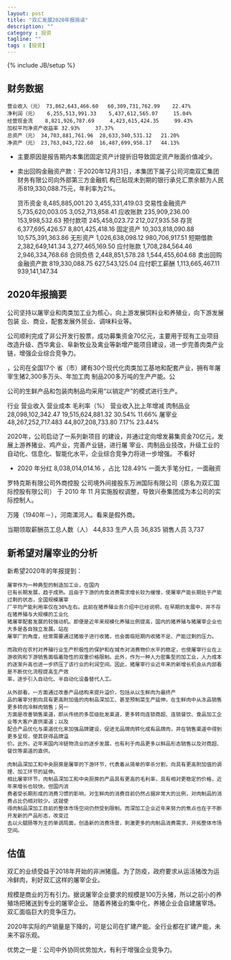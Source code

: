 ```yaml
---
layout: post
title: "双汇发展2020年报简读"
description: ""
category : 投资
tagline: ""
tags : [投资]
---
```

{% include JB/setup %}

## 财务数据
    营业收入（元） 73,862,643,466.60   60,309,731,762.99    22.47%
    净利润（元）   6,255,513,991.33    5,437,612,565.07     15.04%
    经营现金流    8,821,926,787.69     4,423,615,424.35     99.43% 
    加权平均净资产收益率 32.93%     37.37%
    总资产（元） 34,703,881,761.96  28,633,340,531.12   21.20%
    净资产（元） 23,763,043,722.60  16,487,699,958.17   44.13%


* 主要原因是报告期内本集团固定资产计提折旧导致固定资产账面价值减少。
* 卖出回购金融资产款：于2020年12月31日，本集团下属子公司河南双汇集团财务有限公司向外部第三方金融机
构已贴现未到期的银行承兑汇票余额为人民币819,330,088.75元，年利率为2%。

    货币资金 8,485,885,001.20 3,455,331,419.03
    交易性金融资产 5,735,620,003.05 3,052,713,858.41
    应收账款 235,909,236.00 153,998,532.63
    预付款项 245,458,023.72 212,027,935.58
    存货 6,377,695,426.57 8,801,425,418.16
    固定资产 10,303,818,090.88 10,575,391,363.86
    无形资产 1,026,638,098.12 980,706,917.51
    短期借款 2,382,649,141.34 3,277,465,169.50
    应付账款 1,708,284,564.46 2,946,334,768.68
    合同负债 2,448,851,578.28  1,544,455,604.68
    卖出回购金融资产款 819,330,088.75 627,543,125.04
    应付职工薪酬 1,113,665,467.11 939,141,147.34


## 2020年报摘要
公司坚持以屠宰业和肉类加工业为核心，向上游发展饲料业和养殖业，向下游发展包装
业、商业，配套发展外贸业、调味料业等。

公司顺利完成了非公开发行股票，成功募集资金70亿元，主要用于现有工业项目改造升级、西华禽业、阜新牧业及禽业等新增产能项目建设，进一步完善肉类产业链，增强企业综合竞争力。

，公司在全国17个
省（市）建有30个现代化肉类加工基地和配套产业，拥有年屠宰生猪2,300多万头、年加工肉
制品200多万吨的生产产能。公

公司的生鲜产品和包装肉制品均采用“以销定产”的模式进行生产。

行业      营业收入           营业成本         毛利率（%） 营业收入比上年增减
肉制品业 28,098,102,342.47 19,515,624,881.32    30.54%  11.66%
屠宰业 48,267,252,717.483  44,807,208,733.80    7.17%   23.44%


2020年，公司启动了一系列新项目
的建设，并通过定向增发募集资金70亿元，发展上游养猪业、鸡产业，完善产业链，进行屠
宰业、肉制品业技改，升级工业的自动化、信息化、智能化水平，企业综合竞争力将进一步增强。
    不看好


* 2020 年分红 8,038,014,014.16 ，占比 128.49% 
    一面大手笔分红，一面融资

罗特克斯有限公司外商控股
公司境外间接股东万洲国际有限公司（原名为双汇国际控股有限公司）
于 2010 年 11 月实施股权调整，导致兴泰集团成为本公司的实际控制人。

万隆（1940年－），河南漯河人。看来是假外商。


当期领取薪酬员工总人数（人） 44,833
生产人员 36,835
销售人员 3,737


## 新希望对屠宰业的分析

新希望2020年的年报提到：

    屠宰作为一种典型的制造加工业，在国内
    已有长期发展，趋于成熟。且由于下游的肉食消费需求增长较为缓慢，使屠宰产能长期处于产能过剩的状态，全国规模屠宰
    厂平均产能利用率仅在30%左右。此前在猪养殖业务介绍中已经说明，在早期的发展中，并不存在猪养殖与大规模的工业化
    猪屠宰配套发展的较强动机。即便是近年来规模化养殖比例提高，国内的猪养殖与猪屠宰企业也大多是各自独立发展。站在
    屠宰厂的角度，经常需要通过猪贩子进行收猪，也会面临短期内收猪不足、产能过剩的压力。

    而政府在农村对养殖行业生产积极性的保护和在城市对消费物价水平的稳定，也使屠宰行业在上游收购和下游销售面临着隐性的双重价格限制。此外，作为一种人力密集型的加工业，人力成本的逐渐升高也进一步挤压了该行业的利润空间。因此，猪屠宰行业近年来的新增长机会从内部看是不断优化流程提高生产效
    率，逐步引入自动化、半自动化设备替代人工。

    从外部看，一方面通过改善产品结构来提升溢价，包括从以生鲜肉为最终产
    品的屠宰分割向具有更高附加值的肉制品深加工、甚至预制菜生产延伸，在生鲜肉中从冻品销售更多转向冷鲜肉销售；另一
    方面是改善销售渠道，即从传统的多层级批发渠道，更多转向连锁商超、连锁餐饮、食品加工企业等大客户直供渠道；以及
    配合产品优化与渠道优化来加强品牌建设，促进无品牌肉转化成有品牌肉，并在销售渠道中得到更多呈现，使其获得品牌溢
    价。此外，近年来国内冷链物流业的逐步发展，也有利于肉品更多以鲜品形态销售以及对商超、餐饮等渠道的直供。

    肉制品深加工和中央厨房是屠宰的下游环节，代表着从简单的宰杀分割，向具有更高附加值的调理、加工环节的延伸。
    相比屠宰环节，肉制品深加工和中央厨房的产品具有更高的毛利率，具有相对更稳定的价格，近年来增长也较快。但国内消
    费者受长期形成的消费习惯的影响，对生鲜肉的消费目前仍然占据非常大的比例，对肉制品的消费占比仍相对较少。这就使
    得肉制品深加工目前的整体市场空间仍然受到限制。而深加工企业近年来努力的焦点也在于不断开发新的产品形态，改变过
    去以火腿肠等为主的单调局面，创造新的消费场景，刺激更多的肉制品消费需求，开拓整体市场空间。



## 估值
双汇的业绩受益于2018年开始的非洲猪瘟。为了防疫，政府要求从运活猪改为运冷鲜肉，利好双汇这样的屠宰企业。

规模是商业的万有引力。据说屠宰企业要求的规模是100万头猪，所以之前小的养殖场把猪送到专业的屠宰企业。
随着养猪业的集中化，养猪企业会自建屠宰场。双汇面临巨大的竞争压力。

2020年实际的产销量是下降的，可是公司在扩建产能。全行业都在扩建产能，未来不容乐观。

优势之一是：公司中外协同优势加大，有利于增强企业竞争力。